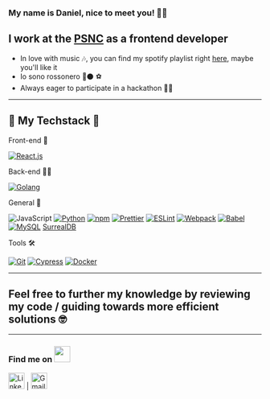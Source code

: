 ### My name is Daniel, nice to meet you! 🙋‍♂️
## I work at the [PSNC](https://www.psnc.pl/) as a frontend developer

- In love with music 🎶, you can find my spotify playlist right [here](https://open.spotify.com/playlist/0x85dXgspDzljIBCnwiFOa?si=df99576bf81741f5), maybe you'll like it
- Io sono rossonero 🔴⚫ ⚽
- Always eager to participate in a hackathon 👨‍💻

---

## 🔧 My Techstack 🔧

Front-end 🎨

[![React.js](https://shields.io/badge/react-black?logo=react&style=for-the-badge)](https://react.dev/)

Back-end 👷‍♂️

[![Golang](https://img.shields.io/badge/-Golang-ffffff?style=flat-square&logo=go)](https://golang.org/)

General 🧬

![JavaScript](https://img.shields.io/badge/-JavaScript-F7DF1E?style=flat-square&logo=javascript&logoColor=white)
[![Python](https://img.shields.io/badge/-Python-FFFFFF?style=flat-square&logo=python&)](https://www.python.org/)
[![npm](https://img.shields.io/badge/-NPM-CB3837?style=flat-square&logo=npm&logoColor=white)](https://www.npmjs.com/)
[![Prettier](https://img.shields.io/badge/-Prettier-F7B93E?style=flat-square&logo=prettier&logoColor=white)](https://prettier.io/)
[![ESLint](https://img.shields.io/badge/-ESLint-4B32C3?style=flat-square&logo=eslint&logoColor=white)](https://eslint.org/)
[![Webpack](https://img.shields.io/badge/-Webpack-8DD6F9?style=flat-square&logo=webpack&logoColor=white)](https://webpack.js.org/)
[![Babel](https://img.shields.io/badge/-Babel-F9DC3E?style=flat-square&logo=babel&logoColor=white)](https://babeljs.io/)
[![MySQL](https://img.shields.io/badge/-MySQL-FFFFFF?style=flat-square&logo=mysql&)](https://www.mysql.com/)
[SurrealDB](https://surrealdb.com/)

Tools 🛠

[![Git](https://img.shields.io/badge/-Git-F05032?style=flat-square&logo=git&logoColor=white)](https://git-scm.com/)
[![Cypress](https://img.shields.io/badge/-Cypress-FFFFFF?style=flat-square&logo=cypress&logoColor=grey)](https://www.cypress.io/)
[![Docker](https://img.shields.io/badge/-Docker-0db7ed?style=flat-square&logo=docker&logoColor=white)](https://www.docker.com/)


---
## Feel free to further my knowledge by reviewing my code / guiding towards more efficient solutions 🤓
---

### Find me on <img src="https://github.com/TheDudeThatCode/TheDudeThatCode/blob/master/Assets/Handshake.gif" height="32px">



 [<img src="https://github.com/TheDudeThatCode/TheDudeThatCode/blob/master/Assets/Linkedin.svg" alt="Linkedin Logo" width="32">](https://www.linkedin.com/in/dan-porzucek/) | [<img src="https://github.com/TheDudeThatCode/TheDudeThatCode/blob/master/Assets/Gmail.svg" alt="Gmail logo" height="32">](mailto:dan.porzucek@gmail.com)
